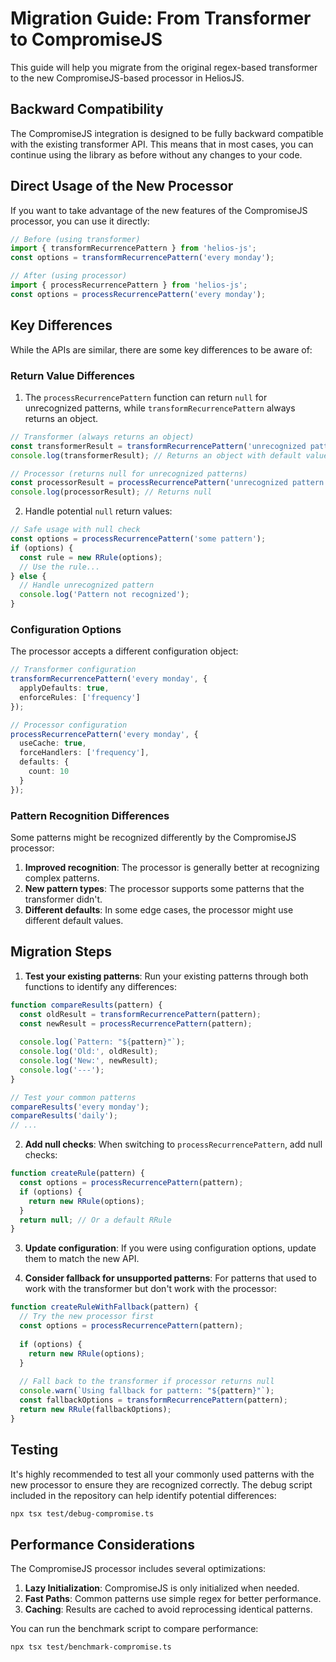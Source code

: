 # Migration Guide: From Transformer to CompromiseJS

This guide will help you migrate from the original regex-based transformer to the new CompromiseJS-based processor in HeliosJS.

## Backward Compatibility

The CompromiseJS integration is designed to be fully backward compatible with the existing transformer API. This means that in most cases, you can continue using the library as before without any changes to your code.

## Direct Usage of the New Processor

If you want to take advantage of the new features of the CompromiseJS processor, you can use it directly:

```typescript
// Before (using transformer)
import { transformRecurrencePattern } from 'helios-js';
const options = transformRecurrencePattern('every monday');

// After (using processor)
import { processRecurrencePattern } from 'helios-js';
const options = processRecurrencePattern('every monday');
```

## Key Differences

While the APIs are similar, there are some key differences to be aware of:

### Return Value Differences

1. The `processRecurrencePattern` function can return `null` for unrecognized patterns, while `transformRecurrencePattern` always returns an object.

```typescript
// Transformer (always returns an object)
const transformerResult = transformRecurrencePattern('unrecognized pattern');
console.log(transformerResult); // Returns an object with default values and low confidence

// Processor (returns null for unrecognized patterns)
const processorResult = processRecurrencePattern('unrecognized pattern');
console.log(processorResult); // Returns null
```

2. Handle potential `null` return values:

```typescript
// Safe usage with null check
const options = processRecurrencePattern('some pattern');
if (options) {
  const rule = new RRule(options);
  // Use the rule...
} else {
  // Handle unrecognized pattern
  console.log('Pattern not recognized');
}
```

### Configuration Options

The processor accepts a different configuration object:

```typescript
// Transformer configuration
transformRecurrencePattern('every monday', {
  applyDefaults: true,
  enforceRules: ['frequency']
});

// Processor configuration
processRecurrencePattern('every monday', {
  useCache: true,
  forceHandlers: ['frequency'],
  defaults: {
    count: 10
  }
});
```

### Pattern Recognition Differences

Some patterns might be recognized differently by the CompromiseJS processor:

1. **Improved recognition**: The processor is generally better at recognizing complex patterns.
2. **New pattern types**: The processor supports some patterns that the transformer didn't.
3. **Different defaults**: In some edge cases, the processor might use different default values.

## Migration Steps

1. **Test your existing patterns**: Run your existing patterns through both functions to identify any differences:

```typescript
function compareResults(pattern) {
  const oldResult = transformRecurrencePattern(pattern);
  const newResult = processRecurrencePattern(pattern);
  
  console.log(`Pattern: "${pattern}"`);
  console.log('Old:', oldResult);
  console.log('New:', newResult);
  console.log('---');
}

// Test your common patterns
compareResults('every monday');
compareResults('daily');
// ...
```

2. **Add null checks**: When switching to `processRecurrencePattern`, add null checks:

```typescript
function createRule(pattern) {
  const options = processRecurrencePattern(pattern);
  if (options) {
    return new RRule(options);
  }
  return null; // Or a default RRule
}
```

3. **Update configuration**: If you were using configuration options, update them to match the new API.

4. **Consider fallback for unsupported patterns**: For patterns that used to work with the transformer but don't work with the processor:

```typescript
function createRuleWithFallback(pattern) {
  // Try the new processor first
  const options = processRecurrencePattern(pattern);
  
  if (options) {
    return new RRule(options);
  }
  
  // Fall back to the transformer if processor returns null
  console.warn(`Using fallback for pattern: "${pattern}"`);
  const fallbackOptions = transformRecurrencePattern(pattern);
  return new RRule(fallbackOptions);
}
```

## Testing

It's highly recommended to test all your commonly used patterns with the new processor to ensure they are recognized correctly. The debug script included in the repository can help identify potential differences:

```bash
npx tsx test/debug-compromise.ts
```

## Performance Considerations

The CompromiseJS processor includes several optimizations:

1. **Lazy Initialization**: CompromiseJS is only initialized when needed.
2. **Fast Paths**: Common patterns use simple regex for better performance.
3. **Caching**: Results are cached to avoid reprocessing identical patterns.

You can run the benchmark script to compare performance:

```bash
npx tsx test/benchmark-compromise.ts
``` 
